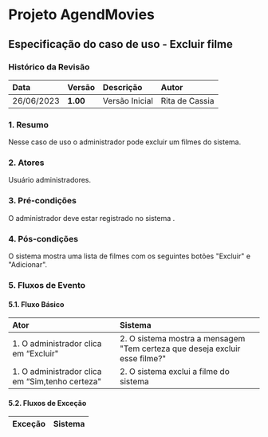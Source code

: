 # Projeto AgendMovies

## Especificação do caso de uso - Excluir filme

### Histórico da Revisão 

|  Data  | Versão | Descrição | Autor |
|:-------|:-------|:----------|:------|
| 26/06/2023 | **1.00** | Versão Inicial  | Rita de Cassia |

### 1. Resumo 

Nesse caso de uso o administrador pode excluir um filmes do sistema.

### 2. Atores 

Usuário administradores.

### 3. Pré-condições

O administrador deve estar registrado no sistema .

### 4. Pós-condições

O sistema mostra uma lista de filmes com os seguintes botões "Excluir" e "Adicionar".

### 5. Fluxos de Evento

#### 5.1. Fluxo Básico

| Ator   | Sistema |
|:-------|:--------|
| 1. O administrador clica em “Excluir"| 2. O sistema mostra a mensagem "Tem certeza que deseja excluir esse filme?"|
| 1. O administrador clica em “Sim,tenho certeza"| 2. O sistema exclui a filme do sistema |


#### 5.2. Fluxos de Exceção

| Exceção | Sistema |
|:--------|:--------|

